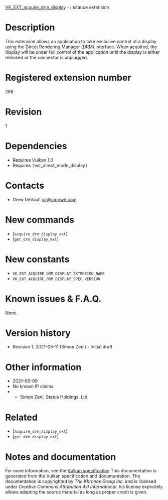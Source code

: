 [VK_EXT_acquire_drm_display](https://www.khronos.org/registry/vulkan/specs/1.3-extensions/man/html/VK_EXT_acquire_drm_display.html) - instance extension

# Description
This extension allows an application to take exclusive control of a display
using the Direct Rendering Manager (DRM) interface.
When acquired, the display will be under full control of the application
until the display is either released or the connector is unplugged.

# Registered extension number
286

# Revision
1

# Dependencies
- Requires Vulkan 1.0
- Requires `[`ext_direct_mode_display`]`

# Contacts
- Drew DeVault [sir@cmpwn.com]()

# New commands
- [`acquire_drm_display_ext`]
- [`get_drm_display_ext`]

# New constants
- `VK_EXT_ACQUIRE_DRM_DISPLAY_EXTENSION_NAME`
- `VK_EXT_ACQUIRE_DRM_DISPLAY_SPEC_VERSION`

# Known issues & F.A.Q.
None.

# Version history
- Revision 1, 2021-05-11 (Simon Zeni)  - Initial draft

# Other information
* 2021-06-09
* No known IP claims.
*   - Simon Zeni, Status Holdings, Ltd.

# Related
- [`acquire_drm_display_ext`]
- [`get_drm_display_ext`]

# Notes and documentation
For more information, see the [Vulkan specification](https://www.khronos.org/registry/vulkan/specs/1.3-extensions/html/vkspec.html)
This documentation is generated from the Vulkan specification and documentation.
The documentation is copyrighted by *The Khronos Group Inc.* and is licensed under *Creative Commons Attribution 4.0 International*.
his license explicitely allows adapting the source material as long as proper credit is given.
        